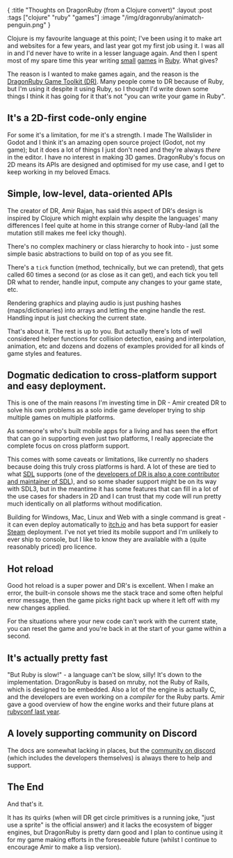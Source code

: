 {
:title "Thoughts on DragonRuby (from a Clojure convert)"
:layout :post
:tags ["clojure" "ruby" "games"]
:image "/img/dragonruby/animatch-penguin.png"
}

Clojure is my favourite language at this point; I've been using it to make art and websites for a few years, and last year got my first job using it. I was all in and I'd never have to write in a lesser language again. And then I spent most of my spare time this year writing [small](https://animatch.freeston.me/) [games](https://dominicfreeston.itch.io/hey-thats-my-yarn) in [Ruby](https://github.com/dominicfreeston/kifass2023). What gives?

The reason is I wanted to make games again, and the reason is the [DragonRuby Game Toolkit (DR)](https://dragonruby.itch.io/dragonruby-gtk). Many people come to DR because of Ruby, but I'm using it despite it using Ruby, so I thought I'd write down some things I think it has going for it that's not "you can write your game in Ruby".

## It's a 2D-first code-only engine

For some it's a limitation, for me it's a strength. I made The Wallslider in Godot and I think it's an amazing open source project (Godot, not my game); but it does a lot of things I just don't need and they're always _there_ in the editor. I have no interest in making 3D games. DragonRuby's focus on 2D means its APIs are designed and optimised for my use case, and I get to keep working in my beloved Emacs.

## Simple, low-level, data-oriented APIs

The creator of DR, Amir Rajan, has said this aspect of DR's design is inspired by Clojure which might explain why despite the languages' many differences I feel quite at home in this strange corner of Ruby-land (all the mutation still makes me feel icky though).

There's no complex machinery or class
hierarchy to hook into - just some simple basic abstractions to build on top of as you see fit.

There's a `tick` function (method, technically, but we can pretend), that gets called 60 times a second (or as close as it can get), and each tick you tell DR what to render, handle input, compute any changes to your game state, etc.

Rendering graphics and playing audio is just pushing hashes (maps/dictionaries) into arrays and letting the engine handle the rest. Handling input is just checking the current state.

That's about it. The rest is up to you. But actually there's lots of well considered helper functions for collision detection, easing and interpolation, animation, etc and dozens and dozens of examples provided for all kinds of game styles and features.

## Dogmatic dedication to cross-platform support and easy deployment.

This is one of the main reasons I'm investing time in DR - Amir created DR to solve his own problems as a solo indie game developer trying to ship multiple games on multiple platforms.

As someone's who's built mobile apps for a living and has seen the effort that can go in supporting even just two platforms, I really appreciate the complete focus on cross platform support.

This comes with some caveats or limitations, like currently no shaders because doing this truly cross platforms is hard. A lot of these are tied to what [SDL](https://en.wikipedia.org/wiki/Simple_DirectMedia_Layer) supports (one of the [developers of DR is also a core contributor and maintainer of SDL](https://en.wikipedia.org/wiki/Ryan_C._Gordon)), and so some shader support might be on its way with SDL3, but in the meantime it has some features that can fill in a lot of the use cases for shaders in 2D and I can trust that my code will run pretty much identically on all platforms without modification.

Building for Windows, Mac, Linux and Web with a single command is great - it can even deploy automatically to [itch.io](https://itch.io/) and has beta support for easier [Steam](https://store.steampowered.com/) deployment. I've not yet tried its mobile support and I'm unlikely to ever ship to console, but I like to know they are available with a (quite reasonably priced) pro licence.

## Hot reload 

Good hot reload is a super power and DR's is excellent. When I make an error, the built-in console shows me the stack trace and some often helpful error message, then the game picks right back up where it left off with my new changes applied.

For the situations where your new code can't work with the current state, you can reset the game and you're back in at the start of your game within a second.

## It's actually pretty fast

"But Ruby is slow!" - a language can't be slow, silly! It's down to the implementation. DragonRuby is based on mruby, not the Ruby of Rails, which is designed to be embedded. Also a lot of the engine is actually C, and the developers are even working on a _compiler_ for the Ruby parts. Amir gave a good overview of how the engine works and their future plans at [rubyconf last year](https://youtu.be/s2rngApV1WU).

## A lovely supporting community on Discord

The docs are somewhat lacking in places, but the [community on discord](https://discord.dragonruby.org/) (which includes the developers themselves) is always there to help and support.

## The End

And that's it. 

It has its quirks (when will DR get circle primitives is a running joke, "just use a sprite" is the official answer) and it lacks the ecosystem of bigger engines, but DragonRuby is pretty darn good and I plan to continue using it for my game making efforts in the foreseeable future (whilst I continue to encourage Amir to make a lisp version).
